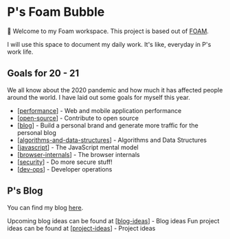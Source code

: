 # P's Foam Bubble

👋 Welcome to my Foam workspace. This project is based out of [FOAM](https://foambubble.github.io/foam/).

I will use this space to document my daily work. It's like, everyday in P's work life.

## Goals for 20 - 21

We all know about the 2020 pandemic and how much it has affected people around the world. I have laid out some goals for myself this year.

- [[performance]] - Web and mobile application performance
- [[open-source]] - Contribute to open source
- [[blog]] - Build a personal brand and generate more traffic for the personal blog
- [[algorithms-and-data-structures]] - Algorithms and Data Structures
- [[javascript]] - The JavaScript mental model
- [[browser-internals]] - The browser internals
- [[security]] - Do more secure stuff!
- [[dev-ops]] - Developer operations

## P's Blog

You can find my blog [here](http://princiya.com/blog).

Upcoming blog ideas can be found at [[blog-ideas]] - Blog ideas
Fun project ideas can be found at [[project-ideas]] - Project ideas

[//begin]: # 'Autogenerated link references for markdown compatibility'
[performance]: performance 'Performance'
[open-source]: open-source 'Open Source'
[blog]: blog 'Blog'
[algorithms-and-data-structures]: algorithms-and-data-structures 'Algorithms and Data Structures'
[javascript]: javascript 'The JavaScript mental model'
[browser-internals]: browser-internals 'The browser internals'
[security]: security 'Do more secure stuff'
[dev-ops]: dev-ops 'Developer operations'
[blog-ideas]: blog-ideas 'Upcoming blog ideas'
[project-ideas]: project-ideas 'Fun project ideas'
[//end]: # 'Autogenerated link references'
